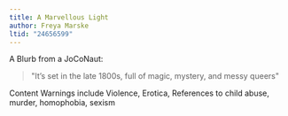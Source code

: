 ```yaml
---
title: A Marvellous Light
author: Freya Marske
ltid: "24656599"
---
```


A Blurb from a JoCoNaut:

> "It’s set in the late 1800s, full of magic, mystery, and messy queers"

Content Warnings include Violence, Erotica, References to child abuse, murder,
homophobia, sexism
